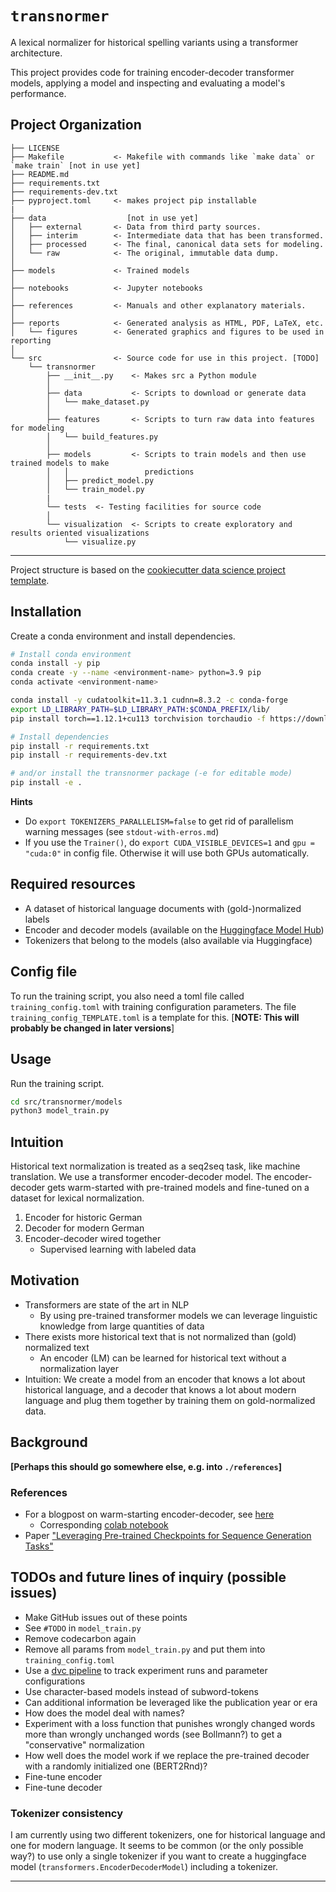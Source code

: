 # `transnormer`

A lexical normalizer for historical spelling variants using a transformer architecture.

This project provides code for training encoder-decoder transformer models,
applying a model and inspecting and evaluating a model's performance.



## Project Organization

    ├── LICENSE
    ├── Makefile           <- Makefile with commands like `make data` or `make train` [not in use yet]
    ├── README.md          
    ├── requirements.txt   
    ├── requirements-dev.txt   
    ├── pyproject.toml     <- makes project pip installable 
    |
    ├── data                  [not in use yet]
    │   ├── external       <- Data from third party sources.
    │   ├── interim        <- Intermediate data that has been transformed.
    │   ├── processed      <- The final, canonical data sets for modeling.
    │   └── raw            <- The original, immutable data dump.
    │
    ├── models             <- Trained models
    │
    ├── notebooks          <- Jupyter notebooks
    │
    ├── references         <- Manuals and other explanatory materials.
    │
    ├── reports            <- Generated analysis as HTML, PDF, LaTeX, etc.
    │   └── figures        <- Generated graphics and figures to be used in reporting
    │
    └── src                <- Source code for use in this project. [TODO]
        └── transnormer        
            ├── __init__.py    <- Makes src a Python module
            │
            ├── data           <- Scripts to download or generate data
            │   └── make_dataset.py
            │
            ├── features       <- Scripts to turn raw data into features for modeling
            │   └── build_features.py
            │
            ├── models         <- Scripts to train models and then use trained models to make
            │   │                 predictions
            │   ├── predict_model.py
            │   └── train_model.py
            |
            └── tests  <- Testing facilities for source code
            │
            └── visualization  <- Scripts to create exploratory and results oriented visualizations
                └── visualize.py


--------

Project structure is based on the [cookiecutter data science project template](https://drivendata.github.io/cookiecutter-data-science/).


## Installation

Create a conda environment and install dependencies.

```bash
# Install conda environment
conda install -y pip
conda create -y --name <environment-name> python=3.9 pip
conda activate <environment-name>

conda install -y cudatoolkit=11.3.1 cudnn=8.3.2 -c conda-forge
export LD_LIBRARY_PATH=$LD_LIBRARY_PATH:$CONDA_PREFIX/lib/
pip install torch==1.12.1+cu113 torchvision torchaudio -f https://download.pytorch.org/whl/torch_stable.html

# Install dependencies 
pip install -r requirements.txt
pip install -r requirements-dev.txt

# and/or install the transnormer package (-e for editable mode)
pip install -e . 
```

**Hints**

* Do `export TOKENIZERS_PARALLELISM=false` to get rid of parallelism warning
  messages (see `stdout-with-erros.md`)
* If you use the `Trainer()`, do `export CUDA_VISIBLE_DEVICES=1` and 
  `gpu =  "cuda:0"` in config file. Otherwise it will use both GPUs automatically.


## Required resources

* A dataset of historical language documents with (gold-)normalized labels
* Encoder and decoder models (available on the [Huggingface Model Hub](huggingface.co/models))
* Tokenizers that belong to the models (also available via Huggingface)

## Config file

To run the training script, you also need a toml file called `training_config.toml`
with training configuration parameters. The file `training_config_TEMPLATE.toml`
is a template for this. [**NOTE: This will probably be changed in later versions**]


## Usage

Run the training script.

```bash
cd src/transnormer/models
python3 model_train.py
```


## Intuition 

Historical text normalization is treated as a seq2seq task, like machine
translation. We use a transformer encoder-decoder model. The encoder-decoder
gets warm-started with pre-trained models and fine-tuned on a dataset for
lexical normalization. 

1. Encoder for historic German 
2. Decoder for modern German 
3. Encoder-decoder wired together
   * Supervised learning with labeled data


## Motivation

* Transformers are state of the art in NLP
  * By using pre-trained transformer models we can leverage linguistic knowledge
  from large quantities of data
* There exists more historical text that is not normalized than (gold) normalized text
  * An encoder (LM) can be learned for historical text without a normalization layer
* Intuition: We create a model from an encoder that knows a lot about historical
  language, and a decoder that knows a lot about modern language and plug them
  together by training them on gold-normalized data.


## Background

**[Perhaps this should go somewhere else, e.g. into `./references`]**

### References

* For a blogpost on warm-starting encoder-decoder, see [here](https://huggingface.co/blog/warm-starting-encoder-decoder)
  * Corresponding [colab notebook](https://colab.research.google.com/drive/1Ekd5pUeCX7VOrMx94_czTkwNtLN32Uyu?usp=sharing)
* Paper ["Leveraging Pre-trained Checkpoints for Sequence Generation Tasks"](https://arxiv.org/abs/1907.12461)


## TODOs and future lines of inquiry (possible issues)

* Make GitHub issues out of these points
* See `#TODO` in `model_train.py`
* Remove codecarbon again
* Remove all params from `model_train.py` and put them into `training_config.toml`
* Use a [dvc pipeline](https://dvc.org/doc/start/data-management/data-pipelines) to track experiment runs and parameter configurations
* Use character-based models instead of subword-tokens
* Can additional information be leveraged like the publication year or era
* How does the model deal with names?
* Experiment with a loss function that punishes wrongly changed words more than
  wrongly unchanged words (see Bollmann?) to get a "conservative" normalization 
* How well does the model work if we replace the pre-trained decoder with a
  randomly initialized one (BERT2Rnd)?
* Fine-tune encoder
* Fine-tune decoder

### Tokenizer consistency

I am currently using two different tokenizers, one for historical language and
one for modern language. It seems to be common (or the only possible way?) to
use only a single tokenizer if you want to create a huggingface model
(`transformers.EncoderDecoderModel`) including a tokenizer. 

---



